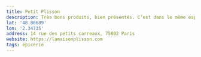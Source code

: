 ```yaml
---
title: Petit Plisson
description: Très bons produits, bien présentés. C’est dans le même esprit que Le Bon marché.
lat: '48.86689'
lon: '2.34735'
address: 14 rue des petits carreaux, 75002 Paris
website: https://lamaisonplisson.com
tags: épicerie
---
```

